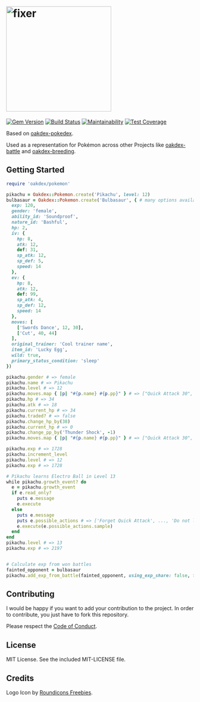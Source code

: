 # <img src="https://v20.imgup.net/oakdex_logfbad.png" alt="fixer" width=282>

[![Gem Version](https://badge.fury.io/rb/oakdex-pokemon.svg)](https://badge.fury.io/rb/oakdex-pokemon) [![Build Status](https://travis-ci.org/jalyna/oakdex-pokemon.svg?branch=master)](https://travis-ci.org/jalyna/oakdex-pokemon) [![Maintainability](https://api.codeclimate.com/v1/badges/9917f32f23833238aef9/maintainability)](https://codeclimate.com/github/jalyna/oakdex-pokemon/maintainability) [![Test Coverage](https://api.codeclimate.com/v1/badges/9917f32f23833238aef9/test_coverage)](https://codeclimate.com/github/jalyna/oakdex-pokemon/test_coverage)

Based on [oakdex-pokedex](https://github.com/jalyna/oakdex-pokedex).

Used as a representation for Pokémon across other Projects like [oakdex-battle](https://github.com/jalyna/oakdex-battle) and [oakdex-breeding](https://github.com/jalyna/oakdex-breeding).

## Getting Started

```ruby
require 'oakdex/pokemon'

pikachu = Oakdex::Pokemon.create('Pikachu', level: 12)
bulbasaur = Oakdex::Pokemon.create('Bulbasaur', { # many options available
  exp: 120,
  gender: 'female',
  ability_id: 'Soundproof',
  nature_id: 'Bashful',
  hp: 2,
  iv: {
    hp: 8,
    atk: 12,
    def: 31,
    sp_atk: 12,
    sp_def: 5,
    speed: 14
  },
  ev: {
    hp: 8,
    atk: 12,
    def: 99,
    sp_atk: 4,
    sp_def: 12,
    speed: 14
  },
  moves: [
    ['Swords Dance', 12, 30],
    ['Cut', 40, 44]
  ],
  original_trainer: 'Cool trainer name',
  item_id: 'Lucky Egg',
  wild: true,
  primary_status_condition: 'sleep'
})

pikachu.gender # => female
pikachu.name # => Pikachu
pikachu.level # => 12
pikachu.moves.map { |p| "#{p.name} #{p.pp}" } # => ["Quick Attack 30", "Tail Whip 30", "Growl 40", "Thunder Shock 30"]
pikachu.hp # => 34
pikachu.atk # => 18
pikachu.current_hp # => 34
pikachu.traded? # => false
pikachu.change_hp_by(38)
pikachu.current_hp # => 0
pikachu.change_pp_by('Thunder Shock', -1)
pikachu.moves.map { |p| "#{p.name} #{p.pp}" } # => ["Quick Attack 30", "Tail Whip 30", "Growl 40", "Thunder Shock 29"]

pikachu.exp # => 1728
pikachu.increment_level
pikachu.level # => 12
pikachu.exp # => 1728

# Pikachu learns Electro Ball in Level 13
while pikachu.growth_event? do
  e = pikachu.growth_event
  if e.read_only?
    puts e.message
    e.execute
  else
    puts e.message
    puts e.possible_actions # => ['Forget Quick Attack', ..., 'Do not learn Electro Ball']
    e.execute(e.possible_actions.sample)
  end
end
pikachu.level # => 13
pikachu.exp # => 2197


# Calculate exp from won battles
fainted_opponent = bulbasaur
pikachu.add_exp_from_battle(fainted_opponent, using_exp_share: false, flat: false)
```


## Contributing

I would be happy if you want to add your contribution to the project. In order to contribute, you just have to fork this repository.

Please respect the [Code of Conduct](//github.com/jalyna/oakdex-pokemon/blob/master/CODE_OF_CONDUCT.md).

## License

MIT License. See the included MIT-LICENSE file.

## Credits

Logo Icon by [Roundicons Freebies](http://www.flaticon.com/authors/roundicons-freebies).
